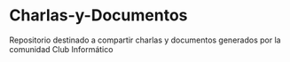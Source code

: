 # Charlas-y-Documentos
Repositorio destinado a compartir charlas y documentos generados por la comunidad Club Informático
